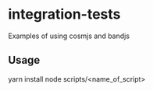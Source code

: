 # integration-tests
Examples of using cosmjs and bandjs 

## Usage

yarn install
node scripts/<name_of_script>
